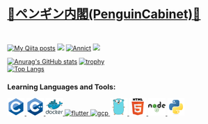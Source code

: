 # [🐧ペンギン内閣(PenguinCabinet)🐧](https://penguincabinet.com)

<br/>

[![My Qiita posts](https://qiita-badge.apiapi.app/s/PenguinCabinet/posts.svg)](http://qiita.com/PenguinCabinet) [![](https://zenn.badge.nikaera.com/s/penguincabinet/articles?style=flat)](http://zenn.dev/penguincabinet) [![Annict](https://annict.penguincabinet.com/?user_id=PenguinCabinet&type=watched_count)](https://annict.com/@PenguinCabinet)  ![](https://komarev.com/ghpvc/?username=PenguinCabinet)

[![Anurag's GitHub stats](https://github-readme-stats.vercel.app/api?username=PenguinCabinet)](https://github.com/anuraghazra/github-readme-stats)
[![trophy](https://github-profile-trophy.vercel.app/?username=PenguinCabinet)](https://github.com/ryo-ma/github-profile-trophy)    
[![Top Langs](https://github-readme-stats.vercel.app/api/top-langs/?username=PenguinCabinet)](https://github.com/anuraghazra/github-readme-stats)

<h3 align="left">Learning Languages and Tools:</h3>
<p align="left">  <a href="https://www.cprogramming.com/" target="_blank" rel="noreferrer"> <img src="https://raw.githubusercontent.com/devicons/devicon/master/icons/c/c-original.svg" alt="c" width="40" height="40"/> </a> <a href="https://www.w3schools.com/cpp/" target="_blank" rel="noreferrer"> <img src="https://raw.githubusercontent.com/devicons/devicon/master/icons/cplusplus/cplusplus-original.svg" alt="cplusplus" width="40" height="40"/> </a> <a href="https://www.docker.com/" target="_blank" rel="noreferrer"> <img src="https://raw.githubusercontent.com/devicons/devicon/master/icons/docker/docker-original-wordmark.svg" alt="docker" width="40" height="40"/> </a> <a href="https://flutter.dev" target="_blank" rel="noreferrer"> <img src="https://www.vectorlogo.zone/logos/flutterio/flutterio-icon.svg" alt="flutter" width="40" height="40"/> </a> <a href="https://cloud.google.com" target="_blank" rel="noreferrer"> <img src="https://www.vectorlogo.zone/logos/google_cloud/google_cloud-icon.svg" alt="gcp" width="40" height="40"/> </a> <a href="https://golang.org" target="_blank" rel="noreferrer"> <img src="https://raw.githubusercontent.com/devicons/devicon/master/icons/go/go-original.svg" alt="go" width="40" height="40"/> </a> <a href="https://www.w3.org/html/" target="_blank" rel="noreferrer"> <img src="https://raw.githubusercontent.com/devicons/devicon/master/icons/html5/html5-original-wordmark.svg" alt="html5" width="40" height="40"/> </a> <a href="https://nodejs.org" target="_blank" rel="noreferrer"> <img src="https://raw.githubusercontent.com/devicons/devicon/master/icons/nodejs/nodejs-original-wordmark.svg" alt="nodejs" width="40" height="40"/> </a> <a href="https://www.python.org" target="_blank" rel="noreferrer"> <img src="https://raw.githubusercontent.com/devicons/devicon/master/icons/python/python-original.svg" alt="python" width="40" height="40"/> </a> </p>
